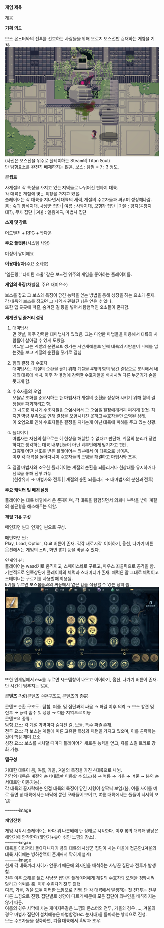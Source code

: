 <summary><b>게임 제목</b></summary>

계몽

<summary><b>기획 의도</b></summary>

보스 몬스터와의 전투를 선호하는 사람들을 위해 오로지 보스전만 존재하는 게임을 기획. <br>
![Titan Soul](./images/Titan_Soul.png)<br>
(사진은 보스전을 위주로 플레이하는 Steam의 Titan Soul)<br>
단 탐험요소를 완전히 배제하지는 않음. 보스 : 탐험 = 7 : 3 정도.

<summary><b>콘셉트</b></summary>

사계절의 각 특징을 가지고 있는 지역들로 나뉘어진 판타지 대륙.<br>
각 대륙은 계절에 맞는 특징을 가지고 있음.<br>
플레이어는 각 대륙을 지나면서 대륙의 세력, 계절의 수호자들과 싸우며 성장해나감.<br>
봄 : 숲과 암석지대, 사냥꾼 집단  |  여름 : 사막지대, 모험가 집단  |  가을 : 평지(곡창지대?), 무사 집단  |  겨울 : 얼음계곡, 마법사 집단

<summary><b>소재 및 장르</b></summary>

어드벤처 + RPG + 탑다운

<summary><b>주요 플랫폼</b>(시스템 사양)</summary>

미정이 딸이에요

<summary><b>이용대상자</b>(주요 소비층)</summary>

'엘든링', '타이탄 소울' 같은 보스전 위주의 게임을 좋아하는 플레이어들.

<summary><b>게임의 특징</b>(차별점, 주요 재미요소)</summary>

보스를 잡고 그 보스의 특징이 담긴 능력을 얻는 방법을 통해 성장을 하는 요소가 존재.<br>
각 대륙의 보스를 잡으면 그 지역과 관련된 힘을 얻을 수 있다.<br>
또한 맵 곳곳에 퍼즐, 숨겨진 길 등을 넣어서 탐험적인 요소들이 존재함.

<summary><b>세계관 및 줄거리 설정</b></summary>

1. 대마법사<br>
먼 옛날, 아주 강력한 대마법사가 있었음. 그는 다양한 마법들을 이용해서 대륙의 사람들이 살아갈 수 있게 도왔음.<br>
어느날 그는 계절의 순환으로 생기는 자연재해들로 인해 대륙의 사람들이 피해를 입는것을 보고 계절의 순환을 끊기로 결심.<br>

2. 힘의 결정 과 수호자<br>
대마법사는 계절의 순환을 끊기 위해 계절을 4개의 힘의 담긴 결정으로 분리해서 네개의 대륙에 배치. 이후 각 결정에 강력한 수호자들을 배치시켜 다른 누군가가 손을 못대게 함.<br>

3. 수호자들의 오염<br>
오늘날 조화를 중요시하는 한 마법사가 계절의 순환을 정상화 시키기 위해 힘의 결정들을 파괴하려고 함.<br>
그 시도중 하나가 수호자들을 오염시켜서 그 오염을 결정에게까지 퍼지게 한것. 하지만 역량 부족으로 인해 결정을 오염시키진 못하고 수호자들만 오염된 상태.<br>
이 오염으로 인해 수호자들은 결정을 지키는게 아닌 대륙에 피해를 주고 있는 상황.<br>

4. 플레이어<br>
마법사는 자신의 힘으로는 이 현상을 해결할 수 없다고 판단해, 계절의 분리가 당연하다고 생각하는 대륙 내부인들이 아닌 외부인에게 맞기자고 판단.<br>
그렇게 어떤 신호를 받은 플레이어는 외부에서 이 대륙으로 넘어옴.<br>
이후 각 대륙을 돌아다니며 수호자들의 오염을 해결하고 마법사와 조우.<br>

5. 결말
마법사와 조우한 플레이어는 계절의 순환을 되돌리거나 현상태를 유지하거나 선택을 통해 진행 가능.<br>
(현상유지 → 마법사와 전투 || 계절의 순환 되돌리기 → 대마법사의 분신과 전투)

<summary><b>주요 캐릭터 및 배경 설정</b></summary>

플레이어는 대륙 바깥에서 온 존재이며, 각 대륙을 탐험하면서 의뢰나 부탁을 받아 계절의 불균형을 해소해주는 역할.

<summary><b>게임 기본 구성</b></summary>

메인화면 씬과 인게임 씬으로 구성.<br>

메인화면 씬 : <br>
Play, Load, Option, Quit 버튼이 존재. 각각 새로시작, 이어하기, 옵션, 나가기 버튼 <br>
옵션에서는 게임의 소리, 화면 밝기 등을 바꿀 수 있다.

인게임 씬 : <br>
플레이어는 wasd키로 움직이고, 스페이스바로 구르고, 마우스 좌클릭으로 공격을 함.<br>
기본적으로 왼쪽상단에 플레이어의 체력과 스태미너가 존재. 체력은 말 그대로 체력이고 스태미너는 구르기를 사용할때 이용됨.<br>
k키를 누르면 보스몹들과의 싸움에서 얻은 힘을 적용할 수 있는 창이 뜸.<br>
![Skill Tree](./images/Skill_Tree.png)

또한 인게임에서 esc를 누르면 시스템창이 나오고 이어하기, 옵션, 나가기 버튼이 존재. 단 시간이 멈추지는 않음.

<summary><b>콘텐츠 구성</b>(콘텐츠 순환구조도, 콘텐츠의 종류)</summary>

콘텐츠 순환 구조도 : 탐험, 퍼즐, 및 집단과의 싸움 → 해결 이후 의뢰 → 보스 발견 및 전투 → 능력 흡수 및 성장 → 다음 지역으로 이동<br>
콘텐츠의 종류 : <br>
탐험 요소: 각 계절 지역마다 숨겨진 길, 보물, 특수 퍼즐 존재.<br>
전투 요소: 각 보스는 계절에 따른 고유한 특성과 패턴을 가지고 있으며, 이를 공략하는 것이 핵심 재미 요소.<br>
성장 요소: 보스를 처치할 때마다 플레이어가 새로운 능력을 얻고, 이를 스킬 트리로 강화 가능.

<summary><b>맵구성</b></summary>

거대한 대륙이 봄, 여름, 가을, 겨울의 특징을 가진 4대륙으로 나뉨.<br>
각각의 대륙은 계절의 순서대로만 이동할 수 있고(봄 → 여름 → 가을 → 겨울 → 봄의 순서대로만 이동가능), <br>
각 대륙의 끝자락에는 인접 대륙의 특징이 담긴 지형이 살짝씩 보임.(봄, 여름 사이를 예로 들면 봄 대륙에서는 바닥에 깔린 모래들이 보이고, 여름 대륙에서는 풀들이 서서히 보임)<br>

-------image

<summary><b>게임진행</b></summary>

게임 시작시 플레이어는 바다 위 나룻배에 탄 상태로 시작한다. 이후 봄의 대륙과 맞닿은 해안가에 안착한다(해안가+숲이 섞인 느낌의 장소). <br>
-------imgae<br>
대륙을 이리저리 돌아다니다가 봄의 대륙의 사냥꾼 집단이 사는 마을에 접근함.(겨울의 대륙 사이에는 빙하산맥이 존재해서 막히게 설계)<br>
-------image<br>
현재 각 대륙끼리 사이가 안좋기 때문에 외지인을 배척하는 사냥꾼 집단과 전투가 발생함.<br>
전투 이후 오해를 풀고 사냥꾼 집단은 플레이어에게 계절의 수호자의 오염을 정화시켜 달라고 의뢰를 줌. 이후 수호자와 전투 진행 <br>
여름, 가을, 겨울 모두 이러한 느낌으로 진행. 단 각 대륙에서 발생하는 첫 전?투는 전부 다른 느낌으로 진행. 집단별로 성향이 다르기 때문에 모든 집단이 외부인을 배척하지는 않기 때문.<br>
여름의 경우 사막에 사는 개미지옥같은 느낌의 몬스터와 전투, 가을의 경우 ...., 겨울의 경우 마법사 집단이 설치해놓은 마법함정(ex. 눈사태)을 돌파하는 방식으로 진행. <br>
모든 수호자들을 정화하면, 겨울 대륙에서 흑막과 조우.

